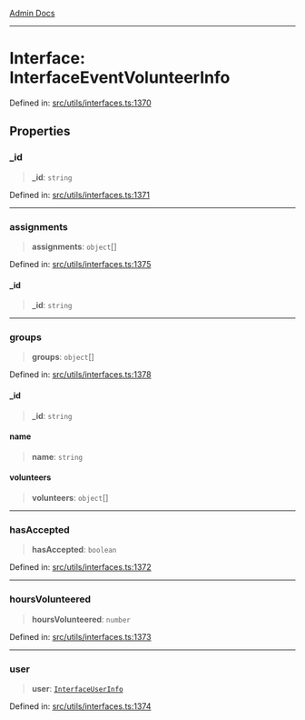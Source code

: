 [Admin Docs](/)

***

# Interface: InterfaceEventVolunteerInfo

Defined in: [src/utils/interfaces.ts:1370](https://github.com/PalisadoesFoundation/talawa-admin/blob/main/src/utils/interfaces.ts#L1370)

## Properties

### \_id

> **\_id**: `string`

Defined in: [src/utils/interfaces.ts:1371](https://github.com/PalisadoesFoundation/talawa-admin/blob/main/src/utils/interfaces.ts#L1371)

***

### assignments

> **assignments**: `object`[]

Defined in: [src/utils/interfaces.ts:1375](https://github.com/PalisadoesFoundation/talawa-admin/blob/main/src/utils/interfaces.ts#L1375)

#### \_id

> **\_id**: `string`

***

### groups

> **groups**: `object`[]

Defined in: [src/utils/interfaces.ts:1378](https://github.com/PalisadoesFoundation/talawa-admin/blob/main/src/utils/interfaces.ts#L1378)

#### \_id

> **\_id**: `string`

#### name

> **name**: `string`

#### volunteers

> **volunteers**: `object`[]

***

### hasAccepted

> **hasAccepted**: `boolean`

Defined in: [src/utils/interfaces.ts:1372](https://github.com/PalisadoesFoundation/talawa-admin/blob/main/src/utils/interfaces.ts#L1372)

***

### hoursVolunteered

> **hoursVolunteered**: `number`

Defined in: [src/utils/interfaces.ts:1373](https://github.com/PalisadoesFoundation/talawa-admin/blob/main/src/utils/interfaces.ts#L1373)

***

### user

> **user**: [`InterfaceUserInfo`](InterfaceUserInfo.md)

Defined in: [src/utils/interfaces.ts:1374](https://github.com/PalisadoesFoundation/talawa-admin/blob/main/src/utils/interfaces.ts#L1374)
